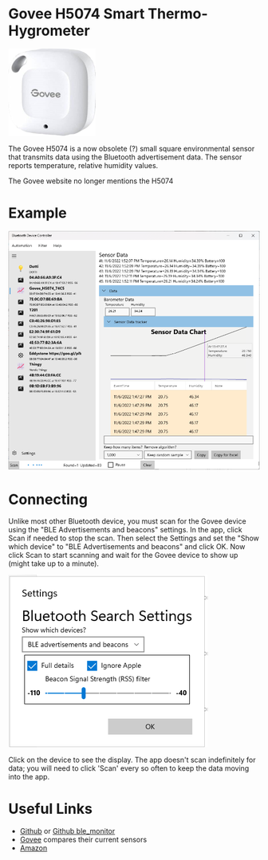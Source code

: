 ﻿# Govee H5074 Smart Thermo-Hygrometer

![H5074](../DevicePictures/Govee_H5074-175.png)

The Govee H5074 is a now obsolete (?) small square environmental sensor that transmits data using the Bluetooth advertisement data. The sensor reports temperature, relative humidity values.

The Govee website no longer mentions the H5074


# Example

![Environmental Data](../ScreenShots/Device_Govee_H5074.png)

# Connecting

Unlike most other Bluetooth device, you must scan for the Govee device using the "BLE Advertisements and beacons" settings. In the app, click Scan if needed to stop the scan. Then select the Settings and set the "Show which device" to "BLE Advertisements and beacons" and click OK. Now click Scan to start scanning and wait for the Govee device to show up (might take up to a minute).

![Select BLE Advertisements](../ScreenShots/Settings_Advertisements.png)

Click on the device to see the display. The app doesn't scan indefinitely for data; you will need to click 'Scan' every so often to keep the data moving into the app.


# Useful Links

* [Github](https://github.com/wcbonner/GoveeBTTempLogger) or [Github ble_monitor](https://github.com/custom-components/ble_monitor)
* [Govee](https://us.govee.com/products/govee-bluetooth-indoor-thermo-hygrometer) compares their current sensors
* [Amazon](https://www.amazon.com/Govee-Thermometer-Hygrometer-Bluetooth-Temperature/dp/B07R586J37)
